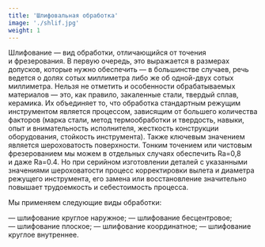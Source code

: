 ```yaml
---
title: 'Шлифовальная обработка'
image: './shlif.jpg'
weight: 1
---
```


Шлифование — вид обработки, отличающийся от точения и фрезерования. В первую очередь, это выражается в размерах допусков, которые нужно обеспечить — в большинстве случаев, речь ведется о долях сотых миллиметра либо же об одной-двух сотых миллиметра. Нельзя не отметить и особенности обрабатываемых материалов — это, как правило, закаленные стали, твердый сплав, керамика. Их объединяет то, что обработка стандартным режущим инструментом является процессом, зависящим от большего количества факторов (марка стали, метод термообработки и твердость, навыки, опыт и внимательность исполнителя, жесткость конструкции оборудования, стойкость инструмента). Также ключевым значением является шероховатость поверхности. Тонким точением или чистовым фрезерованием мы можем в отдельных случаях обеспечить Ra=0,8 и даже Ra=0.4. Но при серийном изготовлении деталей с указанными значениями шероховатости процесс корректировки вылета и диаметра режущего инструмента, его замена или восстановление значительно повышает трудоемкость и себестоимость процесса.

Мы применяем следующие виды обработки:

— шлифование круглое наружное;
— шлифование бесцентровое;
— шлифование плоское;
— шлифование координатное;
— шлифование круглое внутреннее.
